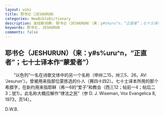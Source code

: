 ```yaml
---
layout: wiki
title: 耶书仑（JESHURUN）
categories: NewBibleDictionary
description: 圣经新词典: 耶书仑（JESHURUN）（来：y#s%uru^n，“正直者”；七十士译本作“蒙爱者”）
keywords: 耶书仑, JESHURUN
comments: false
---
```


## 耶书仑（JESHURUN）（来：y#s%uru^n，“正直者”；七十士译本作“蒙爱者”）

　　“以色列”一名在诗歌文体中的另一个名称（申卅二15，卅三5、26，AV: 'Jesurun'）。曾被用来指那位蒙拣选的仆人（赛四十四2）。七十士译本所用的那个希腊字，在新约用来指耶稣（弗一6的“爱子”和教会（西三12；帖前一4；帖后二3；犹1）。此名称大概应解作“律法之民”（参 D. J. Wiseman, Vox Evangelica 8, 1973，页14）。

D.W.B.








